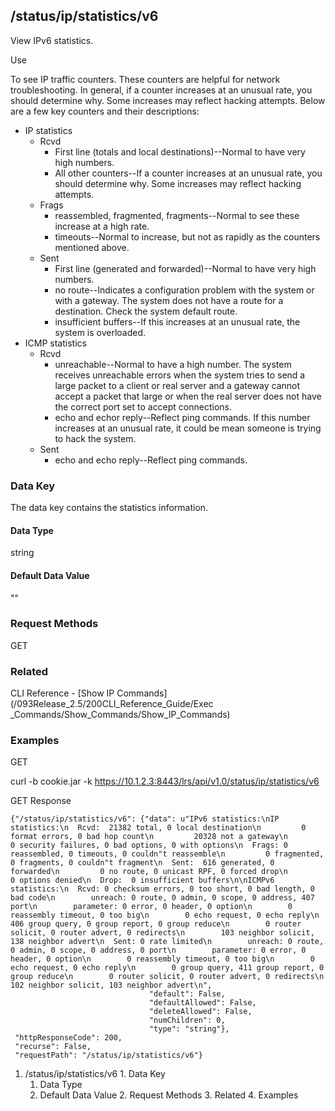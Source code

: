 ## /status/ip/statistics/v6

View IPv6 statistics.

Use

To see IP traffic counters. These counters are helpful for network
troubleshooting. In general, if a counter increases at an unusual rate, you
should determine why. Some increases may reflect hacking attempts. Below are a
few key counters and their descriptions:

  * IP statistics 
    * Rcvd 
      * First line (totals and local destinations)--Normal to have very high numbers.
      * All other counters--If a counter increases at an unusual rate, you should determine why. Some increases may reflect hacking attempts.
    * Frags 
      * reassembled, fragmented, fragments--Normal to see these increase at a high rate.
      * timeouts--Normal to increase, but not as rapidly as the counters mentioned above.
    * Sent 
      * First line (generated and forwarded)--Normal to have very high numbers.
      * no route--Indicates a configuration problem with the system or with a gateway. The system does not have a route for a destination. Check the system default route.
      * insufficient buffers--If this increases at an unusual rate, the system is overloaded.
  * ICMP statistics 
    * Rcvd 
      * unreachable--Normal to have a high number. The system receives unreachable errors when the system tries to send a large packet to a client or real server and a gateway cannot accept a packet that large or when the real server does not have the correct port set to accept connections.
      * echo and echor reply--Reflect ping commands. If this number increases at an unusual rate, it could be mean someone is trying to hack the system.
    * Sent 
      * echo and echo reply--Reflect ping commands.

### Data Key

The data key contains the statistics information.

#### Data Type

string

#### Default Data Value

""

### Request Methods

GET

### Related

CLI Reference - [Show IP Commands](/093Release_2.5/200CLI_Reference_Guide/Exec
_Commands/Show_Commands/Show_IP_Commands)

### Examples

GET

curl -b cookie.jar -k
https://10.1.2.3:8443/lrs/api/v1.0/status/ip/statistics/v6

GET Response

    
    {"/status/ip/statistics/v6": {"data": u"IPv6 statistics:\nIP statistics:\n  Rcvd:  21382 total, 0 local destination\n         0 format errors, 0 bad hop count\n         20328 not a gateway\n         0 security failures, 0 bad options, 0 with options\n  Frags: 0 reassembled, 0 timeouts, 0 couldn"t reassemble\n         0 fragmented, 0 fragments, 0 couldn"t fragment\n  Sent:  616 generated, 0 forwarded\n         0 no route, 0 unicast RPF, 0 forced drop\n         0 options denied\n  Drop:  0 insufficient buffers\n\nICMPv6 statistics:\n  Rcvd: 0 checksum errors, 0 too short, 0 bad length, 0 bad code\n        unreach: 0 route, 0 admin, 0 scope, 0 address, 407 port\n        parameter: 0 error, 0 header, 0 option\n        0 reassembly timeout, 0 too big\n        0 echo request, 0 echo reply\n        406 group query, 0 group report, 0 group reduce\n        0 router solicit, 0 router advert, 0 redirects\n        103 neighbor solicit, 138 neighbor advert\n  Sent: 0 rate limited\n        unreach: 0 route, 0 admin, 0 scope, 0 address, 0 port\n        parameter: 0 error, 0 header, 0 option\n        0 reassembly timeout, 0 too big\n        0 echo request, 0 echo reply\n        0 group query, 411 group report, 0 group reduce\n        0 router solicit, 0 router advert, 0 redirects\n        102 neighbor solicit, 103 neighbor advert\n",
                                   "default": False,
                                   "defaultAllowed": False,
                                   "deleteAllowed": False,
                                   "numChildren": 0,
                                   "type": "string"},
     "httpResponseCode": 200,
     "recurse": False,
     "requestPath": "/status/ip/statistics/v6"}
    

  1. /status/ip/statistics/v6
    1. Data Key
      1. Data Type
      2. Default Data Value
    2. Request Methods
    3. Related
    4. Examples

